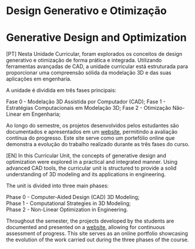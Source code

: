 # Design Generativo e Otimização

# Generative Design and Optimization
[PT]
Nesta Unidade Curricular, foram explorados os conceitos de design generativo e otimização de forma prática e integrada. Utilizando ferramentas avançadas de CAD, a unidade curricular está estruturada para proporcionar uma compreensão sólida da modelação 3D e das suas aplicações em engenharia.

A unidade é dividida em três fases principais:

Fase 0 - Modelação 3D Assistida por Computador (CAD);
Fase 1 - Estratégias Computacionais em Modelação 3D;
Fase 2 - Otimização Não-Linear em Engenharia;

Ao longo do semestre, os projetos desenvolvidos pelos estudantes são documentados e apresentados em um <a href="https://dgogrupo.wixsite.com/my-site-2" target="_blank" rel="noopener noreferrer">website</a>, permitindo a avaliação contínua do progresso. Este site serve como um portefólio online que demonstra a evolução do trabalho realizado durante as três fases do curso.

[EN]
In this Curricular Unit, the concepts of generative design and optimization were explored in a practical and integrated manner. Using advanced CAD tools, the curricular unit is structured to provide a solid understanding of 3D modeling and its applications in engineering.

The unit is divided into three main phases:

Phase 0 - Computer-Aided Design (CAD) 3D Modeling;  
Phase 1 - Computational Strategies in 3D Modeling;  
Phase 2 - Non-Linear Optimization in Engineering.  

Throughout the semester, the projects developed by the students are documented and presented on a <a href="https://dgogrupo.wixsite.com/my-site-2" target="_blank" rel="noopener noreferrer">website</a>, allowing for continuous assessment of progress. This site serves as an online portfolio showcasing the evolution of the work carried out during the three phases of the course.
